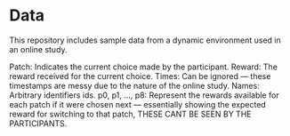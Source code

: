 # Data
This repository includes sample data from a dynamic environment used in an online study.

Patch: Indicates the current choice made by the participant.
Reward: The reward received for the current choice.
Times: Can be ignored — these timestamps are messy due to the nature of the online study.
Names: Arbitrary identifiers ids.
p0, p1, ..., p8: Represent the rewards available for each patch if it were chosen next — essentially showing the expected reward for switching to that patch, THESE CANT BE SEEN BY THE PARTICIPANTS.
